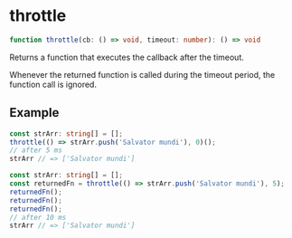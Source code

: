 # throttle

```ts
function throttle(cb: () => void, timeout: number): () => void
```

Returns a function that executes the callback after the timeout.

Whenever the returned function is called during the timeout period, the function call is ignored.

## Example

```ts
const strArr: string[] = [];
throttle(() => strArr.push('Salvator mundi'), 0)();
// after 5 ms
strArr // => ['Salvator mundi']
```

```ts
const strArr: string[] = [];
const returnedFn = throttle(() => strArr.push('Salvator mundi'), 5);
returnedFn();
returnedFn();
returnedFn();
// after 10 ms
strArr // => ['Salvator mundi']
```

